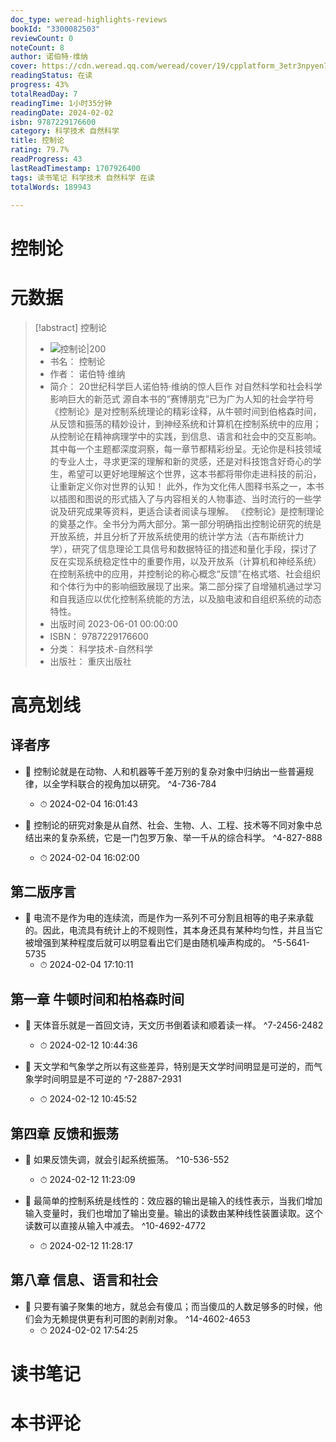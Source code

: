 ```yaml
---
doc_type: weread-highlights-reviews
bookId: "3300082503"
reviewCount: 0
noteCount: 8
author: 诺伯特·维纳
cover: https://cdn.weread.qq.com/weread/cover/19/cpplatform_3etr3npyen7hd2iefe5dzd/t7_cpplatform_3etr3npyen7hd2iefe5dzd1703575939.jpg
readingStatus: 在读
progress: 43%
totalReadDay: 7
readingTime: 1小时35分钟
readingDate: 2024-02-02
isbn: 9787229176600
category: 科学技术 自然科学
title: 控制论
rating: 79.7%
readProgress: 43
lastReadTimestamp: 1707926400
tags: 读书笔记 科学技术 自然科学 在读
totalWords: 189943

---
```


# 控制论

# 元数据
> [!abstract] 控制论
> - ![ 控制论|200](https://cdn.weread.qq.com/weread/cover/19/cpplatform_3etr3npyen7hd2iefe5dzd/t7_cpplatform_3etr3npyen7hd2iefe5dzd1703575939.jpg)
> - 书名： 控制论
> - 作者： 诺伯特·维纳
> - 简介： 20世纪科学巨人诺伯特·维纳的惊人巨作
对自然科学和社会科学影响巨大的新范式
源自本书的“赛博朋克”已为广为人知的社会学符号
《控制论》是对控制系统理论的精彩诠释，从牛顿时间到伯格森时间，从反馈和振荡的精妙设计，到神经系统和计算机在控制系统中的应用；从控制论在精神病理学中的实践，到信息、语言和社会中的交互影响。其中每一个主题都深度洞察，每一章节都精彩纷呈。无论你是科技领域的专业人士，寻求更深的理解和新的灵感，还是对科技饱含好奇心的学生，希望可以更好地理解这个世界，这本书都将带你走进科技的前沿，让重新定义你对世界的认知！
此外，作为文化伟人图释书系之一，本书以插图和图说的形式插入了与内容相关的人物事迹、当时流行的一些学说及研究成果等资料，更适合读者阅读与理解。
《控制论》是控制理论的奠基之作。全书分为两大部分。第一部分明确指出控制论研究的统是开放系统，并且分析了开放系统使用的统计学方法（吉布斯统计力学），研究了信息理论工具信号和数据特征的措述和量化手段，探讨了反在实现系统稳定性中的重要作用，以及开放系（计算机和神经系统）在控制系统中的应用，并控制论的称心概念“反馈”在格式塔、社会组织和个体行为中的影响细致展现了出来。第二部分探了自增殖机通过学习和自我适应以优化控制系统能的方法，以及脑电波和自组织系统的动态特性。
> - 出版时间 2023-06-01 00:00:00
> - ISBN： 9787229176600
> - 分类： 科学技术-自然科学
> - 出版社： 重庆出版社

# 高亮划线

## 译者序


- 📌 控制论就是在动物、人和机器等千差万别的复杂对象中归纳出一些普遍规律，以全学科联合的视角加以研究。 ^4-736-784
    - ⏱ 2024-02-04 16:01:43 

- 📌 控制论的研究对象是从自然、社会、生物、人、工程、技术等不同对象中总结出来的复杂系统，它是一门包罗万象、举一千从的综合科学。 ^4-827-888
    - ⏱ 2024-02-04 16:02:00 
## 第二版序言


- 📌 电流不是作为电的连续流，而是作为一系列不可分割且相等的电子来承载的。因此，电流具有统计上的不规则性，其本身还具有某种均匀性，并且当它被增强到某种程度后就可以明显看出它们是由随机噪声构成的。 ^5-5641-5735
    - ⏱ 2024-02-04 17:10:11 
## 第一章 牛顿时间和柏格森时间


- 📌 天体音乐就是一首回文诗，天文历书倒着读和顺着读一样。 ^7-2456-2482
    - ⏱ 2024-02-12 10:44:36 

- 📌 天文学和气象学之所以有这些差异，特别是天文学时间明显是可逆的，而气象学时间明显是不可逆的 ^7-2887-2931
    - ⏱ 2024-02-12 10:45:52 
## 第四章 反馈和振荡


- 📌 如果反馈失调，就会引起系统振荡。 ^10-536-552
    - ⏱ 2024-02-12 11:23:09 

- 📌 最简单的控制系统是线性的：效应器的输出是输入的线性表示，当我们增加输入变量时，我们也增加了输出变量。输出的读数由某种线性装置读取。这个读数可以直接从输入中减去。 ^10-4692-4772
    - ⏱ 2024-02-12 11:28:17 
## 第八章 信息、语言和社会


- 📌 只要有骗子聚集的地方，就总会有傻瓜；而当傻瓜的人数足够多的时候，他们会为无赖提供更有利可图的剥削对象。 ^14-4602-4653
    - ⏱ 2024-02-02 17:54:25 
# 读书笔记

# 本书评论
